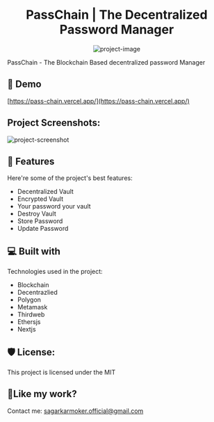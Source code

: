 <h1 align="center" id="title">PassChain | The Decentralized Password Manager</h1>

<p align="center"><img src="https://github.com/SagarKarmoker/PassChain" alt="project-image"></p>

<p id="description">PassChain - The Blockchain Based decentralized password Manager</p>

<h2>🚀 Demo</h2>

[https://pass-chain.vercel.app/](https://pass-chain.vercel.app/)

<h2>Project Screenshots:</h2>

<img src="https://github.com/SagarKarmoker/PassChain/assets/98447327/ccd5e6da-0437-4daf-b61e-3de41af713e6" alt="project-screenshot" />


  
  
<h2>🧐 Features</h2>

Here're some of the project's best features:

*   Decentralized Vault
*   Encrypted Vault
*   Your password your vault
*   Destroy Vault
*   Store Password
*   Update Password

  
  
<h2>💻 Built with</h2>

Technologies used in the project:

*   Blockchain
*   Decentrazlied
*   Polygon
*   Metamask
*   Thirdweb
*   Ethersjs
*   Nextjs

<h2>🛡️ License:</h2>

This project is licensed under the MIT

<h2>💖Like my work?</h2>

Contact me: sagarkarmoker.official@gmail.com
